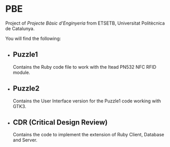 # PBE
Project of _Projecte Bàsic d'Enginyeria_ from ETSETB, Universitat Politècnica de Catalunya.

You will find the following:
- ## Puzzle1
  Contains the Ruby code file to work with the Itead PN532 NFC RFID module.
- ## Puzzle2
  Contains the User Interface version for the Puzzle1 code working with GTK3.
- ## CDR (Critical Design Review)
  Contains the code to implement the extension of Ruby Client, Database and Server. 
